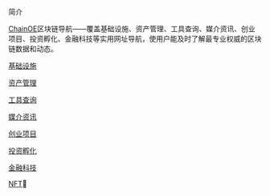 简介

[ChainOE](https://chainoe.com/)区块链导航——覆盖基础设施、资产管理、工具查询、媒介资讯、创业项目、投资孵化、金融科技等实用网址导航，使用户能及时了解最专业权威的区块链数据和动态。

[基础设施](https://chainoe.com/link_cat/jichusheshi)

[资产管理](https://chainoe.com/link_cat/zichanguanli)

[工具查询](https://chainoe.com/link_cat/gongjuchaxun)

[媒介资讯](https://chainoe.com/link_cat/meijiezixun)

[创业项目](https://chainoe.com/link_cat/chuangyexiangmu)

[投资孵化](https://chainoe.com/link_cat/touzifuhua)

[金融科技](https://chainoe.com/link_cat/jinrongkeji)

[NFT](https://chainoe.com/link_cat/nft)🚀
